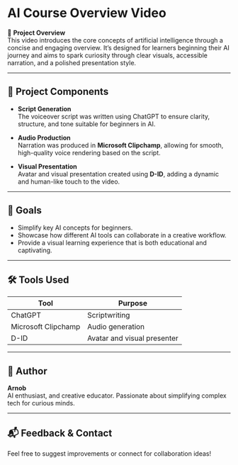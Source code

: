 # AI Course Overview Video

🎥 **Project Overview**  
This video introduces the core concepts of artificial intelligence through a concise and engaging overview. It’s designed for learners beginning their AI journey and aims to spark curiosity through clear visuals, accessible narration, and a polished presentation style.

---

## 📁 Project Components

- **Script Generation**  
  The voiceover script was written using ChatGPT to ensure clarity, structure, and tone suitable for beginners in AI.

- **Audio Production**  
  Narration was produced in **Microsoft Clipchamp**, allowing for smooth, high-quality voice rendering based on the script.

- **Visual Presentation**  
  Avatar and visual presentation created using **D-ID**, adding a dynamic and human-like touch to the video.

---

## 🚀 Goals

- Simplify key AI concepts for beginners.
- Showcase how different AI tools can collaborate in a creative workflow.
- Provide a visual learning experience that is both educational and captivating.

---

## 🛠 Tools Used

| Tool               | Purpose                      |
|--------------------|-------------------------------|
| ChatGPT            | Scriptwriting                 |
| Microsoft Clipchamp| Audio generation              |
| D-ID               | Avatar and visual presenter   |

---


## 👤 Author

**Arnob**  
AI enthusiast, and creative educator. Passionate about simplifying complex tech for curious minds.

---

## 📬 Feedback & Contact

Feel free to suggest improvements or connect for collaboration ideas!
